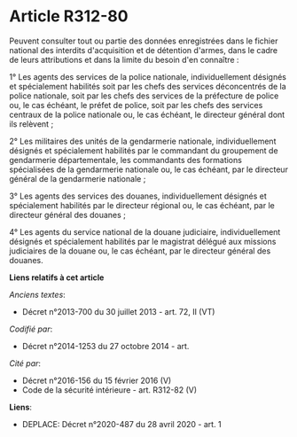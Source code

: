 # Article R312-80

Peuvent consulter tout ou partie des données enregistrées dans le fichier national des interdits d'acquisition et de
détention d'armes, dans le cadre de leurs attributions et dans la limite du besoin d'en connaître :

1° Les agents des services de la police nationale, individuellement désignés et spécialement habilités soit par les chefs des
services déconcentrés de la police nationale, soit par les chefs des services de la préfecture de police ou, le cas échéant,
le préfet de police, soit par les chefs des services centraux de la police nationale ou, le cas échéant, le directeur général
dont ils relèvent ;

2° Les militaires des unités de la gendarmerie nationale, individuellement désignés et spécialement habilités par le
commandant du groupement de gendarmerie départementale, les commandants des formations spécialisées de la gendarmerie
nationale ou, le cas échéant, par le directeur général de la gendarmerie nationale ;

3° Les agents des services des douanes, individuellement désignés et spécialement habilités par le directeur régional ou, le
cas échéant, par le directeur général des douanes ;

4° Les agents du service national de la douane judiciaire, individuellement désignés et spécialement habilités par le
magistrat délégué aux missions judiciaires de la douane ou, le cas échéant, par le directeur général des douanes.

**Liens relatifs à cet article**

_Anciens textes_:

  - Décret n°2013-700 du 30 juillet 2013 - art. 72, II (VT)

_Codifié par_:

  - Décret n°2014-1253 du 27 octobre 2014 - art.

_Cité par_:

  - Décret n°2016-156 du 15 février 2016 (V)
  - Code de la sécurité intérieure - art. R312-82 (V)

**Liens**:

  - DEPLACE: Décret n°2020-487 du 28 avril 2020 - art. 1
